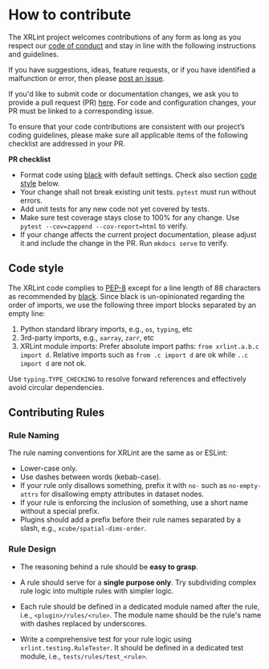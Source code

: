 # How to contribute

The XRLint project welcomes contributions of any form
as long as you respect our [code of conduct](CODE_OF_CONDUCT.md) and stay 
in line with the following instructions and guidelines.

If you have suggestions, ideas, feature requests, or if you have identified
a malfunction or error, then please 
[post an issue](https://github.com/bcdev/xrlint/issues). 

If you'd like to submit code or documentation changes, we ask you to provide a 
pull request (PR) 
[here](https://github.com/bcdev/xrlint/pulls). 
For code and configuration changes, your PR must be linked to a 
corresponding issue. 

To ensure that your code contributions are consistent with our project’s
coding guidelines, please make sure all applicable items of the following 
checklist are addressed in your PR.  

**PR checklist**

* Format code using [black](https://black.readthedocs.io/) with default settings.
  Check also section [code style](#code-style) below.
* Your change shall not break existing unit tests.
  `pytest` must run without errors.
* Add unit tests for any new code not yet covered by tests.
* Make sure test coverage stays close to 100% for any change.
  Use `pytest --cov=zappend --cov-report=html` to verify.
* If your change affects the current project documentation,
  please adjust it and include the change in the PR.
  Run `mkdocs serve` to verify. 

## Code style

The XRLint code complies to [PEP-8](https://pep8.org/) except for a line 
length of 88 characters as recommended by [black](https://black.readthedocs.io/).
Since black is un-opinionated regarding the order of imports, 
we use the following three import blocks separated by an empty 
line:

1. Python standard library imports, e.g., `os`, `typing`, etc
2. 3rd-party imports, e.g., `xarray`, `zarr`, etc
3. XRLint module imports: 
   Prefer absolute import paths: `from xrlint.a.b.c import d`. 
   Relative imports such as `from .c import d` are ok
   while `..c import d` are not ok.

Use `typing.TYPE_CHECKING` to resolve forward references 
and effectively avoid circular dependencies.

## Contributing Rules

### Rule Naming

The rule naming conventions for XRLint are the same as or ESLint:

* Lower-case only.
* Use dashes between words (kebab-case).
* If your rule only disallows something, 
  prefix it with `no-` such as `no-empty-attrs` for disallowing 
  empty attributes in dataset nodes.
* If your rule is enforcing the inclusion of something, 
  use a short name without a special prefix.
* Plugins should add a prefix before their rule names
  separated by a slash, e.g., `xcube/spatial-dims-order`.

### Rule Design

* The reasoning behind a rule should be **easy to grasp**. 

* A rule should serve for a **single purpose only**. Try subdividing
  complex rule logic into multiple rules with simpler logic.

* Each rule should be defined in a dedicated module named after the rule, 
  i.e., `<plugin>/rules/<rule>`. The module name should be the rule's name
  with dashes replaced by underscores. 

* Write a comprehensive test for your rule logic using 
  `xrlint.testing.RuleTester`. It should be defined in a dedicated 
  test module, i.e., `tests/rules/test_<rule>`.
